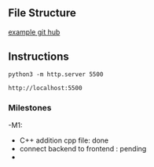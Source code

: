 #

## 
## File Structure
[example git hub](
https://github.com/mglush/calculator-webapp/blob/main/calculator_backend/CalcService.cpp)
## Instructions 

```
python3 -m http.server 5500
```
```
http://localhost:5500
```
### Milestones
-M1: 
- C++ addition cpp file: done
- connect backend to frontend : pending 
-  
####